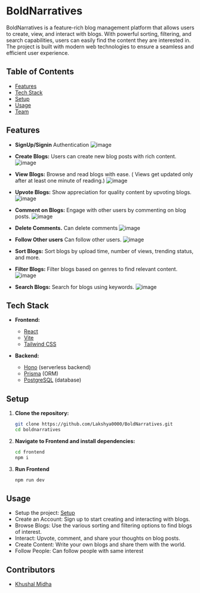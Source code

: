 # BoldNarratives

BoldNarratives is a feature-rich blog management platform that allows users to create, view, and interact with blogs. With powerful sorting, filtering, and search capabilities, users can easily find the content they are interested in. The project is built with modern web technologies to ensure a seamless and efficient user experience.

## Table of Contents
- [Features](#features)
- [Tech Stack](#tech-stack)
- [Setup](#setup)
- [Usage](#usage)
- [Team](#contributors)

## Features
- **SignUp/Signin** Authentication
  ![image](https://github.com/user-attachments/assets/5284db6f-be6e-43bc-ac0c-18b1749491eb)


- **Create Blogs:** Users can create new blog posts with rich content.
  ![image](https://github.com/user-attachments/assets/a6eb947e-71ea-4017-b3b0-91dedc5697b9)


- **View Blogs:** Browse and read blogs with ease. ( Views get updated only after at least one minute of reading.)
  ![image](https://github.com/user-attachments/assets/dc1507e3-0a33-439a-b58d-a472a0fc370f)

  
- **Upvote Blogs:** Show appreciation for quality content by upvoting blogs.
  ![image](https://github.com/user-attachments/assets/d5c8a570-9020-49fb-8e44-03e690f6fb30)


- **Comment on Blogs:** Engage with other users by commenting on blog posts.
  ![image](https://github.com/user-attachments/assets/ddc8e0c4-8368-4751-a7f4-a85e5bdfca9f)


- **Delete Comments.** Can delete comments
  ![image](https://github.com/user-attachments/assets/62b8c371-9377-4256-9305-c0188c215d08)


- **Follow Other users** Can follow other users.
  ![image](https://github.com/user-attachments/assets/4b4326ab-1b34-48df-8eba-3c4cb7f33d1a)


- **Sort Blogs:** Sort blogs by upload time, number of views, trending status, and more.
  
- **Filter Blogs:** Filter blogs based on genres to find relevant content.
  ![image](https://github.com/user-attachments/assets/eea609d4-212b-49ba-aa5c-17e9dacec9c0)

  
- **Search Blogs:** Search for blogs using keywords.
  ![image](https://github.com/user-attachments/assets/e3765a7e-808e-4c4f-8d48-c7a140fd06b1)

  
## Tech Stack
- **Frontend:**
  - [React](https://reactjs.org/)
  - [Vite](https://vitejs.dev/)
  - [Tailwind CSS](https://tailwindcss.com/)

- **Backend:**
  - [Hono](https://honojs.dev/) (serverless backend)
  - [Prisma](https://www.prisma.io/) (ORM)
  - [PostgreSQL](https://www.postgresql.org/) (database)

## Setup

1. **Clone the repository:**
   ```bash
   git clone https://github.com/Lakshya0000/BoldNarratives.git
   cd boldnarratives

2. **Navigate to Frontend and install dependencies:**
   ```bash
   cd frontend
   npm i

3. **Run Frontend**
   ```bash
   npm run dev


## Usage
- Setup the project: [Setup](#setup)
- Create an Account: Sign up to start creating and interacting with blogs.
- Browse Blogs: Use the various sorting and filtering options to find blogs of interest.
- Interact: Upvote, comment, and share your thoughts on blog posts.
- Create Content: Write your own blogs and share them with the world.
- Follow People: Can follow people with same interest

## Contributors
- [Khushal Midha](https://github.com/khushalmidha)
